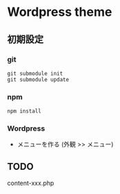 Wordpress theme
===============

初期設定
--------

### git ###
    git submodule init
    git submodule update

### npm ###
    npm install

### Wordpress ###
* メニューを作る (外観 >> メニュー)


TODO
----
content-xxx.php


